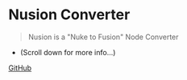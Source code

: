 <!-- _coverpage.md -->

# Nusion Converter

> Nusion is a "Nuke to Fusion" Node Converter

- (Scroll down for more info...)

[GitHub](https://github.com/AndrewHazelden/NusionConverter)

